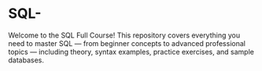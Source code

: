 # SQL-
Welcome to the SQL Full Course!
This repository covers everything you need to master SQL — from beginner concepts to advanced professional topics — including theory, syntax examples, practice exercises, and sample databases.
